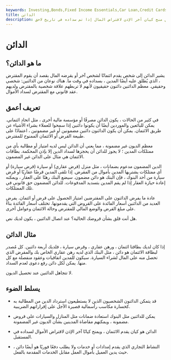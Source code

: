 ```yaml
---
keywords: Investing,Bonds,Fixed Income Essentials,Car Loan,Credit Cards,Creditor,Debtor,Mortgage,Fixed Income
title: الدائن
description: الدائن هو كيان يمد الائتمان عن طريق منح كيان آخر الإذن لاقتراض المال إذا تم سداده في تاريخ لاحق.
---
```


# الدائن
## ما هو الدائن؟

يشير الدائن إلى شخص يقدم ائتمانًا لشخص آخر أو يقرضه المال بقصد أن يقوم المقترض ، الذي يُطلق عليه أيضًا المدين ، بسداده في وقت ما. هناك نوعان من الدائنين: شخصي وحقيقي. معظم الدائنين دائنون حقيقيون لأنهم لا تربطهم علاقة شخصية بالمقترض ولديهم عقد قانوني مع المقترض لسداد الأموال.

## تعريف أعمق

في كثير من الحالات ، يكون الدائن مصرفًا أو مؤسسة مالية أخرى ، مثل اتحاد ائتماني. يمكن للبائعين والموردين أيضًا أن يكونوا دائنين إذا سمحوا للعملاء بشراء الأشياء عن طريق الائتمان. يمكن أن يكون الدائنون دائنين مضمونين أو غير مضمونين ، اعتمادًا على طبيعة القرض أو الائتمان الممنوح للمقترض.

معظم الديون غير مضمونة ، مما يعني أن الدائن ليس لديه امتياز أو مطالبة بأي من ممتلكات المدين ؛ لا يجوز للدائن أن يحجزها لسداد الدين إلا بإذن المحكمة. بطاقات الائتمان هي مثال على الدائن غير المضمون.

الدين المضمون مدعوم بضمانات ، مثل منزل (قرض عقاري) أو سيارة (قرض سيارة) أو أي ممتلكات يشتريها المدين بأموال من المقرض. إذا تلقى المدين قرضًا عقاريًا أو قرض سيارة من أحد البنوك ، فإن البنك هو دائن مضمون. سيضع البنك رهنًا على العقار ، ويمكنه إعادة حيازة العقار إذا لم يقم المدين بتسديد المدفوعات. للدائن المضمون حق قانوني في تلك الممتلكات.

عادة ما يفرض الدائنون على المقترضين امتياز الحصول على قرض أو ائتمان. يفرض العديد من الدائنين أسعار الفائدة على القروض التي يقدمونها. تختلف أسعار الفائدة بناءً على مبلغ القرض والوضع المالي للمقترض وحالة الائتمان وعوامل أخرى.

هل أنت قلق بشأن قروضك الحالية؟ عند اتصال الدائنين ، يكون لديك نص.

## مثال الدائن

إذا كان لديك بطاقتا ائتمان ، ورهن عقاري ، وقرض سيارة ، فلديك أربعة دائنين. كل مُصدر لبطاقة الائتمان هو دائن ، مثل البنك الذي لديه رهن عقاري الخاص بك والمقرض الذي تحصل منه على المال لشراء السيارة. سيكون للمدين اتفاقيات وعقود منفصلة مع كل منها. يمكن لكل دائن رفع دعوى لعدم السداد.

لا تتجاهل الدائنين عند تحصيل الديون.

## يسلط الضوء

- قد يتمكن الدائنون الشخصيون الذين لا يستطيعون استرداد الدين من المطالبة به كخسارة مكاسب رأسمالية قصيرة الأجل على إقراراتهم الضريبية.

- يمكن للدائنين مثل البنوك استعادة ضمانات مثل المنازل والسيارات على قروض مضمونة ، ويمكنهم مقاضاة المدينين بشأن الديون غير المضمونة.

- الدائن هو كيان يقدم الائتمان ، ويمنح كيانًا آخر الإذن لاقتراض الأموال لسداده في المستقبل.

- النشاط التجاري الذي يقدم إمدادات أو خدمات ولا يطلب دفعًا فوريًا هو أيضًا دائن ، حيث يدين العميل بأموال العمل مقابل الخدمات المقدمة بالفعل.

